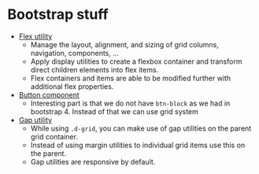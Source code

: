 # Bootstrap stuff

- [Flex utility](https://getbootstrap.com/docs/5.0/utilities/flex/)
  - Manage the layout, alignment, and sizing of grid columns, navigation, components, ...
  - Apply display utilities to create a flexbox container and transform direct children elements into flex items.
  - Flex containers and items are able to be modified further with additional flex properties.
- [Button component](https://getbootstrap.com/docs/5.0/components/buttons/)
  - Interesting part is that we do not have `btn-block` as we had in bootstrap 4. Instead of that we can use grid system
- [Gap utility](https://getbootstrap.com/docs/5.0/utilities/spacing/)
  - While using `.d-grid`, you can make use of gap utilities on the parent grid container.
  - Instead of using margin utilities to individual grid items use this on the parent.
  - Gap utilities are responsive by default.
